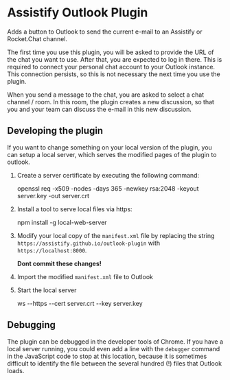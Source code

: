 # Assistify Outlook Plugin

Adds a button to Outlook to send the current e-mail to an Assistify or Rocket.Chat channel.

The first time you use this plugin, you will be asked to provide the URL of the chat you want to use.
After that, you are expected to log in there. This is required to connect your personal chat account to
your Outlook instance. This connection persists, so this is not necessary the next time you use the plugin.

When you send a message to the chat, you are asked to select a chat channel / room. In this room, the plugin
creates a new discussion, so that you and your team can discuss the e-mail in this new discussion.

## Developing the plugin

If you want to change something on your local version of the plugin, you can setup a local server, which
serves the modified pages of the plugin to outlook.

1. Create a server certificate by executing the following command:

    openssl req -x509 -nodes -days 365 -newkey rsa:2048 -keyout server.key -out server.crt

2. Install a tool to serve local files via https:

    npm install -g local-web-server
    
3. Modify your local copy of the `manifest.xml` file by replacing the string `https://assistify.github.io/outlook-plugin`
with `https://localhost:8000`.

   **Dont commit these changes!**

4. Import the modified `manifest.xml` file to Outlook

5. Start the local server

    ws --https --cert server.crt --key server.key
    
## Debugging

The plugin can be debugged in the developer tools of Chrome. If you have a local server running, you could even
add a line with the `debugger` command in the JavaScript code to stop at this location, because it is sometimes
difficult to identify the file between the several hundred (!) files that Outlook loads.

